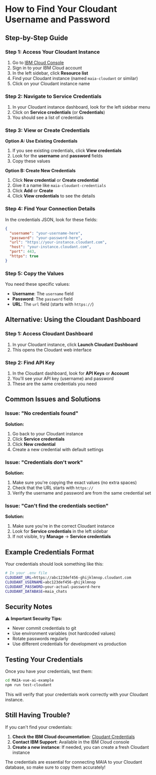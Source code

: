 # How to Find Your Cloudant Username and Password

## Step-by-Step Guide

### Step 1: Access Your Cloudant Instance
1. Go to [IBM Cloud Console](https://cloud.ibm.com/)
2. Sign in to your IBM Cloud account
3. In the left sidebar, click **Resource list**
4. Find your Cloudant instance (named `maia-cloudant` or similar)
5. Click on your Cloudant instance name

### Step 2: Navigate to Service Credentials
1. In your Cloudant instance dashboard, look for the left sidebar menu
2. Click on **Service credentials** (or **Credentials**)
3. You should see a list of credentials

### Step 3: View or Create Credentials
**Option A: Use Existing Credentials**
1. If you see existing credentials, click **View credentials**
2. Look for the **username** and **password** fields
3. Copy these values

**Option B: Create New Credentials**
1. Click **New credential** or **Create credential**
2. Give it a name like `maia-cloudant-credentials`
3. Click **Add** or **Create**
4. Click **View credentials** to see the details

### Step 4: Find Your Connection Details
In the credentials JSON, look for these fields:

```json
{
  "username": "your-username-here",
  "password": "your-password-here",
  "url": "https://your-instance.cloudant.com",
  "host": "your-instance.cloudant.com",
  "port": 443,
  "https": true
}
```

### Step 5: Copy the Values
You need these specific values:
- **Username**: The `username` field
- **Password**: The `password` field  
- **URL**: The `url` field (starts with `https://`)

## Alternative: Using the Cloudant Dashboard

### Step 1: Access Cloudant Dashboard
1. In your Cloudant instance, click **Launch Cloudant Dashboard**
2. This opens the Cloudant web interface

### Step 2: Find API Key
1. In the Cloudant dashboard, look for **API Keys** or **Account**
2. You'll see your API key (username) and password
3. These are the same credentials you need

## Common Issues and Solutions

### Issue: "No credentials found"
**Solution:**
1. Go back to your Cloudant instance
2. Click **Service credentials**
3. Click **New credential**
4. Create a new credential with default settings

### Issue: "Credentials don't work"
**Solution:**
1. Make sure you're copying the exact values (no extra spaces)
2. Check that the URL starts with `https://`
3. Verify the username and password are from the same credential set

### Issue: "Can't find the credentials section"
**Solution:**
1. Make sure you're in the correct Cloudant instance
2. Look for **Service credentials** in the left sidebar
3. If not visible, try **Manage** → **Service credentials**

## Example Credentials Format

Your credentials should look something like this:

```bash
# In your .env file
CLOUDANT_URL=https://abc123def456-ghijklmnop.cloudant.com
CLOUDANT_USERNAME=abc123def456-ghijklmnop
CLOUDANT_PASSWORD=your-actual-password-here
CLOUDANT_DATABASE=maia_chats
```

## Security Notes

⚠️ **Important Security Tips:**
- Never commit credentials to git
- Use environment variables (not hardcoded values)
- Rotate passwords regularly
- Use different credentials for development vs production

## Testing Your Credentials

Once you have your credentials, test them:

```bash
cd MAIA-vue-ai-example
npm run test-cloudant
```

This will verify that your credentials work correctly with your Cloudant instance.

## Still Having Trouble?

If you can't find your credentials:

1. **Check the IBM Cloud documentation**: [Cloudant Credentials](https://cloud.ibm.com/docs/Cloudant?topic=Cloudant-creating-an-ibm-cloudant-instance-on-ibm-cloud)
2. **Contact IBM Support**: Available in the IBM Cloud console
3. **Create a new instance**: If needed, you can create a fresh Cloudant instance

The credentials are essential for connecting MAIA to your Cloudant database, so make sure to copy them accurately! 